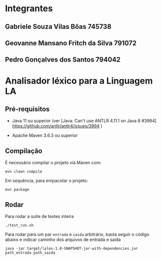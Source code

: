 # Integrantes

## Gabriele Souza Vilas Bôas           745738

## Geovanne Mansano Fritch da Silva    791072

## Pedro Gonçalves dos Santos          794042


# Analisador léxico para a Linguagem LA

## Pré-requisitos

- Java 11 ou superior (ver [Java: Can't use ANTLR 4.11.1 on Java 8 #3994] https://github.com/antlr/antlr4/issues/3994 )

- Apache Maven 3.6.3 ou superior

## Compilação

É necessário compilar o projeto via Maven com:

    mvn clean compile

Em sequência, para empacotar o projeto:

    mvn package
    
## Rodar

Para rodar a suite de testes inteira
    
    ./test_run.sh

Para rodar para um par `entrada` e `saida` arbitrário, basta seguir o código abaixo e indicar caminho dos arquivos de entrada e saída

    java -jar target/lalex-1.0-SNAPSHOT-jar-with-dependencies.jar path_entrada path_saida
